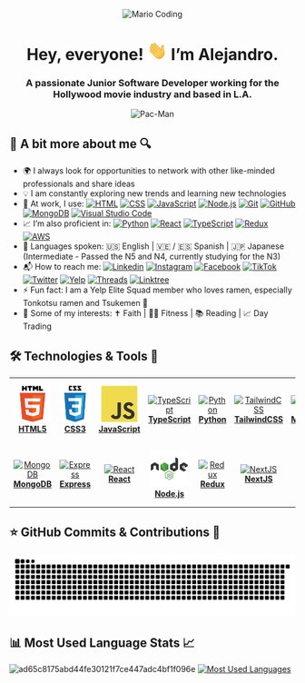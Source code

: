<p align="center">
  <!-- <img src="https://raw.githubusercontent.com/abhisheknaiidu/abhisheknaiidu/master/code.gif" align="center" alt ="Coding Guy"> -->
  <img width="800" height="450" src="https://user-images.githubusercontent.com/74038190/225813708-98b745f2-7d22-48cf-9150-083f1b00d6c9.gif" alt="Mario Coding" />
</p>
<h1 align="center">Hey, everyone! <img src="./hi.gif" alt="hii" width="35" /> I’m Alejandro.</h1>
<h3 align="center">A passionate Junior Software Developer working for the Hollywood movie industry and based in L.A.</h3>

<p align="center">
  <img src="https://user-images.githubusercontent.com/74038190/212284158-e840e285-664b-44d7-b79b-e264b5e54825.gif" alt="Pac-Man" />
</p>

## 💭 A bit more about me 🔍
- 🌍 I always look for opportunities to network with other like-minded professionals and share ideas
- 💡 I am constantly exploring new trends and learning new technologies
- 🌱 At work, I use: [![HTML](https://img.shields.io/badge/-HTML-E34F26?&logo=html5&logoColor=ffffff)](https://html.spec.whatwg.org) [![CSS](https://img.shields.io/badge/-CSS-1572B6?&logo=css3)](https://w3.org/Style/CSS) [![JavaScript](https://img.shields.io/badge/-JavaScript-F7DF1E?&logo=javascript&logoColor=000000)](https://javascript.info) [![Node.js](https://img.shields.io/badge/-Node.js-339933?&logo=nodedotjs&logoColor=ffffff)](https://nodejs.org) [![Git](https://img.shields.io/badge/-Git-%23F05032?&logo=git&logoColor=%23ffffff)](https://git-scm.com) [![GitHub](https://img.shields.io/badge/-GitHub-%231a202c?&logo=github&logoColor=ffffff)](https://github.com) [![MongoDB](https://img.shields.io/badge/-MongoDB-3FA037?&logo=mongodb&logoColor=ffffff)](https://mongodb.com) [![Visual Studio Code](https://custom-icon-badges.demolab.com/badge/Visual%20Studio%20Code-0078d7.svg?logo=vsc&logoColor=white)](https://code.visualstudio.com)
- 📈 I’m also proficient in: [![Python](https://img.shields.io/badge/Python-3776AB?logo=python&logoColor=fff)](https://python.org) [![React](https://img.shields.io/badge/-React-61DAFB?&logo=react&logoColor=000000)](https://react.dev) [![TypeScript](https://img.shields.io/badge/-TypeScript-007ACC?&logo=typescript&logoColor=ffffff)](https://typescriptlang.org) [![Redux](https://img.shields.io/badge/-Redux-7231C6?&logo=redux&logoColor=ffffff)](https://redux.js.org) [![AWS](https://img.shields.io/badge/AWS-%23FF9900.svg?logo=amazon-web-services&logoColor=white)](https://aws.amazon.com)
- 📢 Languages spoken: 🇺🇸 English | 🇻🇪 / 🇪🇸 Spanish | 🇯🇵 Japanese (Intermediate - Passed the N5 and N4, currently studying for the N3)
- 📬 How to reach me: [![Linkedin](https://custom-icon-badges.demolab.com/badge/LinkedIn-0A66C2?logo=linkedin-white&logoColor=fff)](https://linkedin.com/in/ajfm88) [![Instagram](https://img.shields.io/badge/Instagram-%23E4405F.svg?logo=Instagram&logoColor=white)](https://instagram.com/ajfm88) [![Facebook](https://img.shields.io/badge/-Facebook-4267B2?&logo=Facebook&logoColor=FFFFFF)](https://facebook.com/ajfm88) [![TikTok](https://img.shields.io/badge/-TikTok-FF0050?&logo=TikTok&logoColor=000000)](https://tiktok.com/@ajfm88) [![Twitter](https://img.shields.io/badge/Twitter-%23000000.svg?logo=X&logoColor=white)](https://x.com/ajfm88) [![Yelp](https://img.shields.io/badge/-Yelp-C41200?&logo=Yelp&logoColor=FFFFFF)](https://yelp.com/user_details?userid=JBqCl4WE7g9SPR-0y0tJzQ) [![Threads](https://img.shields.io/badge/Threads-000000?logo=Threads&logoColor=white)](https://threads.net/@ajfm88) [![Linktree](https://img.shields.io/badge/LinkTree-1de9b6?logo=linktree&logoColor=white)](https://linktr.ee/ajfm88)
- ⚡ Fun fact: I am a Yelp Elite Squad member who loves ramen, especially Tonkotsu ramen and Tsukemen 🍜
- 💬 Some of my interests: ✝️ Faith | 💪🏽 Fitness | 📚 Reading | 📈 Day Trading

## 🛠️ Technologies & Tools 🔧

<p align="center">
  <table>
    <tr>
      <td align="center" height="108" width="108">
        <a href="https://html.spec.whatwg.org" target="_blank">
        <img
          src="https://raw.githubusercontent.com/devicons/devicon/master/icons/html5/html5-original-wordmark.svg"
          null="https://cdn.jsdelivr.net/gh/devicons/devicon/icons/html5/html5-plain.svg"
          width="65"
          height="65"
          alt="HTML"
        />
        <br /><strong>HTML5</strong>
      </td>
      <td align="center" height="108" width="108">
        <a href="https://w3.org/Style/CSS" target="_blank">
        <img
          src="https://raw.githubusercontent.com/devicons/devicon/master/icons/css3/css3-original-wordmark.svg"
          null="https://cdn.jsdelivr.net/gh/devicons/devicon/icons/css3/css3-plain.svg"
          width="65"
          height="65"
          alt="CSS3"
        />
        <br /><strong>CSS3</strong>
      </td>
      <td align="center" height="108" width="108">
        <a href="https://javascript.info" target="_blank">
        <img
          null="https://techstack-generator.vercel.app/js-icon.svg"
          src="https://raw.githubusercontent.com/devicons/devicon/master/icons/javascript/javascript-original.svg"
          null2="https://cdn.jsdelivr.net/gh/devicons/devicon/icons/javascript/javascript-plain.svg"
          width="65"
          height="65"
          alt="JavaScript"
        />
        <br /><strong>JavaScript</strong>
      </td>
      <td align="center" height="108" width="108">
        <a href="https://typescriptlang.org" target="_blank">
        <img
          src="https://cdn.jsdelivr.net/gh/devicons/devicon/icons/typescript/typescript-plain.svg"
          width="65"
          height="65"
          alt="TypeScript"
        />
        <br /><strong>TypeScript</strong>
      </td>
      <td align="center" height="108" width="108">
        <a href="https://python.org" target="_blank">
        <img
          src="https://techstack-generator.vercel.app/python-icon.svg"
          null="https://cdn.jsdelivr.net/gh/devicons/devicon/icons/python/python-original.svg"
          width="65"
          height="65"
          alt="Python"
        />
        <br /><strong>Python</strong>
      </td>
      <td align="center" height="108" width="108">
        <a href="https://tailwindcss.com" target="_blank">
        <img
          src="https://cdn.jsdelivr.net/gh/devicons/devicon/icons/tailwindcss/tailwindcss-original.svg"
          width="65"
          height="65"
          alt="TailwindCSS"
        />
        <br /><strong>TailwindCSS</strong>
      </td>
      <td align="center" height="108" width="108">
        <a href="https://www.mysql.com" target="_blank">
        <img
          src="https://techstack-generator.vercel.app/mysql-icon.svg"
          width="65"
          height="65"
          alt="MySQL"
        />
        <br /><strong>MySQL</strong>
      </td>
      <td align="center" height="108" width="108">
        <a href="https://aws.amazon.com" target="_blank">
        <img
          src="https://techstack-generator.vercel.app/aws-icon.svg"
          null="https://cdn.jsdelivr.net/gh/devicons/devicon/icons/amazonwebservices/amazonwebservices-original-wordmark.svg"
          width="65"
          height="65"
          alt="AWS"
        />
        <br /><strong>AWS</strong>
      </td>
    </tr>
    <tr>
      <td align="center" height="108" width="108">
        <a href="https://mongodb.com" target="_blank">
        <img
          src="https://cdn.jsdelivr.net/gh/devicons/devicon/icons/mongodb/mongodb-original.svg"
          null="https://raw.githubusercontent.com/devicons/devicon/master/icons/mongodb/mongodb-original-wordmark.svg"
          width="65"
          height="65"
          alt="MongoDB"
        />
        <br /><strong>MongoDB</strong>
      </td>
      <td align="center" height="108" width="108">
        <a href="https://expressjs.com" target="_blank">
        <img
          src="https://cdn.jsdelivr.net/gh/devicons/devicon/icons/express/express-original.svg"
          width="65"
          height="65"
          alt="Express"
        />
        <br /><strong>Express</strong>
      </td>
      <td align="center" height="108" width="108">
        <a href="https://react.dev" target="_blank">
        <img
          src="https://techstack-generator.vercel.app/react-icon.svg"
          null="https://cdn.jsdelivr.net/gh/devicons/devicon/icons/react/react-original.svg"
          width="65"
          height="65"
          alt="React"
        />
        <br /><strong>React</strong>
      </td>
      <td align="center" height="108" width="108">
        <a href="https://nodejs.org" target="_blank">
        <img
          src="https://raw.githubusercontent.com/devicons/devicon/master/icons/nodejs/nodejs-original-wordmark.svg"
          null="https://cdn.jsdelivr.net/gh/devicons/devicon/icons/nodejs/nodejs-original.svg"
          width="65"
          height="65"
          alt="Node.js"
        />
        <br /><strong>Node.js</strong>
      </td>
      <td align="center" height="108" width="108">
        <a href="https://redux.js.org" target="_blank">
        <img
          src="https://techstack-generator.vercel.app/redux-icon.svg"
          null="https://cdn.jsdelivr.net/gh/devicons/devicon/icons/redux/redux-original.svg"
          width="65"
          height="65"
          alt="Redux"
        />
        <br /><strong>Redux</strong>
      </td>
      <td align="center" height="108" width="108">
        <a href="https://nextjs.org" target="_blank">
        <img
          src="https://cdn.jsdelivr.net/gh/devicons/devicon/icons/nextjs/nextjs-original.svg"
          width="65"
          height="65"
          alt="NextJS"
        />
        <br /><strong>NextJS</strong>
      <td align="center" height="108" width="108">
        <a href="https://git-scm.com" target="_blank">
        <img
          src="https://cdn.jsdelivr.net/gh/devicons/devicon/icons/git/git-original.svg"
          width="65"
          height="65"
          alt="Git"
        />
        <br /><strong>Git</strong>
      </td>
      <td align="center" height="108" width="108">
        <a href="https://github.com" target="_blank">
        <img
          src="https://techstack-generator.vercel.app/github-icon.svg"
          width="65"
          height="65"
          alt="GitHub"
        />
        <br /><strong>GitHub</strong>
      </td>
    </tr>
  </table>
</p>

## ⭐ GitHub Commits & Contributions 🐍
<p align="center">
  <a href="https://github.com/ajfm88/ajfm88">
    <img src="https://github.com/ajfm88/ajfm88/blob/output/github-contribution-grid-snake.svg" alt="Snake">
  </a>
</p>

## 📊 Most Used Language Stats 📈
<!-- ![](https://visitor-badge.glitch.me/badge?page_id=ajfm88.ajfm88) -->
<!-- <img src="https://github-readme-stats.vercel.app/api/top-langs/?username=ajfm88&hide_progress=true" alt="ajfm88’s Top Langs"/> -->
![ad65c8175abd44fe30121f7ce447adc4bf1f096e](https://miro.medium.com/proxy/1*OF0xEMkWBv-69zvmNs6RDQ.gif)
[![Most Used Languages](https://github-readme-stats.vercel.app/api/top-langs/?username=ajfm88&hide_progress=true)](https://github.com/anuraghazra/github-readme-stats)
  <!-- <img height="200" src="https://user-images.githubusercontent.com/58959408/232639433-cb0aea21-66f0-4508-a771-85e2089c5a87.gif" alt="Mario Coding (Cut Off)"/> -->
